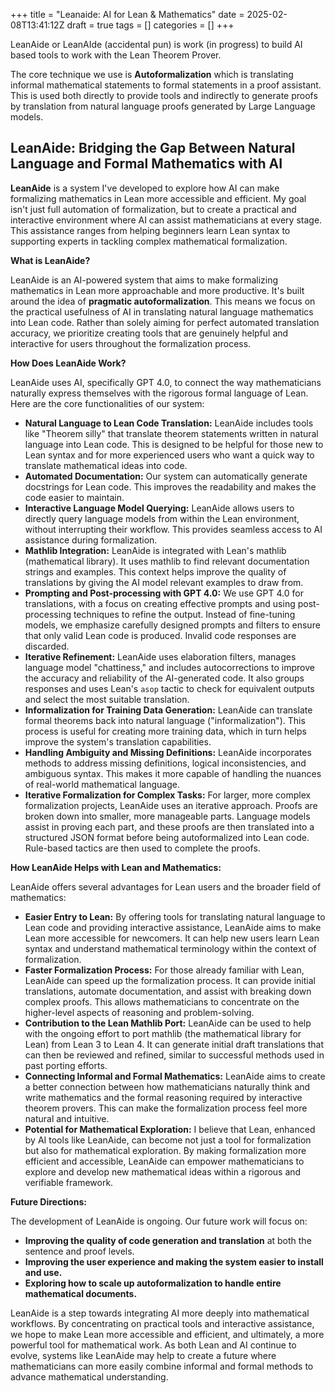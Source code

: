 +++
title = "Leanaide: AI for Lean & Mathematics"
date = 2025-02-08T13:41:12Z
draft = true
tags = []
categories = []
+++

LeanAide or LeanAIde (accidental pun) is work (in progress) to build AI based tools to work with the Lean Theorem Prover. 

The core technique we use is **Autoformalization** which is translating informal mathematical statements to formal statements in a proof assistant. This is used both directly to provide tools and indirectly to generate proofs by translation from natural language proofs generated by Large Language models.


## LeanAide: Bridging the Gap Between Natural Language and Formal Mathematics with AI

**LeanAide** is a system I've developed to explore how AI can make formalizing mathematics in Lean more accessible and efficient.  My goal isn't just full automation of formalization, but to create a practical and interactive environment where AI can assist mathematicians at every stage. This assistance ranges from helping beginners learn Lean syntax to supporting experts in tackling complex mathematical formalization.

**What is LeanAide?**

LeanAide is an AI-powered system that aims to make formalizing mathematics in Lean more approachable and more productive.  It's built around the idea of **pragmatic autoformalization**.  This means we focus on the practical usefulness of AI in translating natural language mathematics into Lean code.  Rather than solely aiming for perfect automated translation accuracy, we prioritize creating tools that are genuinely helpful and interactive for users throughout the formalization process.

**How Does LeanAide Work?**

LeanAide uses AI, specifically GPT 4.0, to connect the way mathematicians naturally express themselves with the rigorous formal language of Lean.  Here are the core functionalities of our system:

*   **Natural Language to Lean Code Translation:** LeanAide includes tools like "Theorem silly" that translate theorem statements written in natural language into Lean code.  This is designed to be helpful for those new to Lean syntax and for more experienced users who want a quick way to translate mathematical ideas into code.
*   **Automated Documentation:**  Our system can automatically generate docstrings for Lean code. This improves the readability and makes the code easier to maintain.
*   **Interactive Language Model Querying:** LeanAide allows users to directly query language models from within the Lean environment, without interrupting their workflow. This provides seamless access to AI assistance during formalization.
*   **Mathlib Integration:** LeanAide is integrated with Lean's mathlib (mathematical library). It uses mathlib to find relevant documentation strings and examples. This context helps improve the quality of translations by giving the AI model relevant examples to draw from.
*   **Prompting and Post-processing with GPT 4.0:** We use GPT 4.0 for translations, with a focus on creating effective prompts and using post-processing techniques to refine the output.  Instead of fine-tuning models, we emphasize carefully designed prompts and filters to ensure that only valid Lean code is produced.  Invalid code responses are discarded.
*   **Iterative Refinement:** LeanAide uses elaboration filters, manages language model "chattiness," and includes autocorrections to improve the accuracy and reliability of the AI-generated code.  It also groups responses and uses Lean's `asop` tactic to check for equivalent outputs and select the most suitable translation.
*   **Informalization for Training Data Generation:** LeanAide can translate formal theorems back into natural language ("informalization").  This process is useful for creating more training data, which in turn helps improve the system's translation capabilities.
*   **Handling Ambiguity and Missing Definitions:**  LeanAide incorporates methods to address missing definitions, logical inconsistencies, and ambiguous syntax. This makes it more capable of handling the nuances of real-world mathematical language.
*   **Iterative Formalization for Complex Tasks:** For larger, more complex formalization projects, LeanAide uses an iterative approach.  Proofs are broken down into smaller, more manageable parts. Language models assist in proving each part, and these proofs are then translated into a structured JSON format before being autoformalized into Lean code. Rule-based tactics are then used to complete the proofs.

**How LeanAide Helps with Lean and Mathematics:**

LeanAide offers several advantages for Lean users and the broader field of mathematics:

*   **Easier Entry to Lean:** By offering tools for translating natural language to Lean code and providing interactive assistance, LeanAide aims to make Lean more accessible for newcomers. It can help new users learn Lean syntax and understand mathematical terminology within the context of formalization.
*   **Faster Formalization Process:** For those already familiar with Lean, LeanAide can speed up the formalization process. It can provide initial translations, automate documentation, and assist with breaking down complex proofs. This allows mathematicians to concentrate on the higher-level aspects of reasoning and problem-solving.
*   **Contribution to the Lean Mathlib Port:** LeanAide can be used to help with the ongoing effort to port mathlib (the mathematical library for Lean) from Lean 3 to Lean 4. It can generate initial draft translations that can then be reviewed and refined, similar to successful methods used in past porting efforts.
*   **Connecting Informal and Formal Mathematics:** LeanAide aims to create a better connection between how mathematicians naturally think and write mathematics and the formal reasoning required by interactive theorem provers. This can make the formalization process feel more natural and intuitive.
*   **Potential for Mathematical Exploration:**  I believe that Lean, enhanced by AI tools like LeanAide, can become not just a tool for formalization but also for mathematical exploration. By making formalization more efficient and accessible, LeanAide can empower mathematicians to explore and develop new mathematical ideas within a rigorous and verifiable framework.

**Future Directions:**

The development of LeanAide is ongoing.  Our future work will focus on:

*   **Improving the quality of code generation and translation** at both the sentence and proof levels.
*   **Improving the user experience and making the system easier to install and use.**
*   **Exploring how to scale up autoformalization to handle entire mathematical documents.**

LeanAide is a step towards integrating AI more deeply into mathematical workflows. By concentrating on practical tools and interactive assistance, we hope to make Lean more accessible and efficient, and ultimately, a more powerful tool for mathematical work. As both Lean and AI continue to evolve, systems like LeanAide may help to create a future where mathematicians can more easily combine informal and formal methods to advance mathematical understanding.
